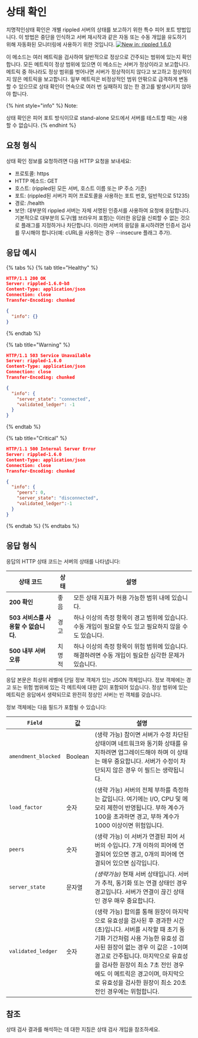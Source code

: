 # 상태 확인

치명적인상태 확인은 개별 rippled 서버의 상태를 보고하기 위한 특수 피어 포트 방법입니다. 이 방법은 중단을 인식하고 서버 재시작과 같은 자동 또는 수동 개입을 유도하기 위해 자동화된 모니터링에 사용하기 위한 것입니다. [![New in: rippled 1.6.0](https://img.shields.io/badge/New%20in-rippled%201.6.0-blue.svg)](https://github.com/ripple/rippled/releases/tag/1.6.0)

이 메소드는 여러 메트릭을 검사하여 일반적으로 정상으로 간주되는 범위에 있는지 확인합니다. 모든 메트릭이 정상 범위에 있으면 이 메소드는 서버가 정상이라고 보고합니다. 메트릭 중 하나라도 정상 범위를 벗어나면 서버가 정상적이지 않다고 보고하고 정상적이지 않은 메트릭을 보고합니다. 일부 메트릭은 비정상적인 범위 안팎으로 급격하게 변동할 수 있으므로 상태 확인이 연속으로 여러 번 실패하지 않는 한 경고를 발생시키지 않아야 합니다.

{% hint style="info" %}
Note:

상태 확인은 피어 포트 방식이므로 stand-alone 모드에서 서버를 테스트할 때는 사용할 수 없습니다.
{% endhint %}

## 요청 형식

상태 확인 정보를 요청하려면 다음 HTTP 요청을 보내세요:

* 프로토콜: https
* HTTP 메소드: GET
* 호스트: (rippled된 모든 서버, 호스트 이름 또는 IP 주소 기준)
* 포트: (rippled된 서버가 피어 프로토콜을 사용하는 포트 번호, 일반적으로 51235)
* 경로: /health
* 보안: 대부분의 rippled 서버는 자체 서명된 인증서를 사용하여 요청에 응답합니다. 기본적으로 대부분의 도구(웹 브라우저 포함)는 이러한 응답을 신뢰할 수 없는 것으로 플래그를 지정하거나 차단합니다. 이러한 서버의 응답을 표시하려면 인증서 검사를 무시해야 합니다(예: cURL을 사용하는 경우 --insecure 플래그 추가).

## 응답 예시

{% tabs %}
{% tab title="Healthy" %}
```json
HTTP/1.1 200 OK
Server: rippled-1.6.0-b8
Content-Type: application/json
Connection: close
Transfer-Encoding: chunked

{
  "info": {}
}
```
{% endtab %}

{% tab title="Warning" %}
```json
HTTP/1.1 503 Service Unavailable
Server: rippled-1.6.0
Content-Type: application/json
Connection: close
Transfer-Encoding: chunked

{
  "info": {
    "server_state": "connected",
    "validated_ledger": -1
  }
}
```
{% endtab %}

{% tab title="Critical" %}
```json
HTTP/1.1 500 Internal Server Error
Server: rippled-1.6.0
Content-Type: application/json
Connection: close
Transfer-Encoding: chunked

{
  "info": {
    "peers": 0,
    "server_state": "disconnected",
    "validated_ledger":-1
  }
}
```
{% endtab %}
{% endtabs %}

## 응답 형식

응답의 HTTP 상태 코드는 서버의 상태를 나타냅니다:

| 상태 코드                    | 상태  | 설명                                                           |
| ------------------------ | --- | ------------------------------------------------------------ |
| **200 확인**               | 좋음  | 모든 상태 지표가 허용 가능한 범위 내에 있습니다.                                 |
| **503 서비스를 사용할 수 없습니다.** | 경고  | 하나 이상의 측정 항목이 경고 범위에 있습니다. 수동 개입이 필요할 수도 있고 필요하지 않을 수도 있습니다. |
| **500 내부 서버 오류**         | 치명적 | 하나 이상의 측정 항목이 위험 범위에 있습니다. 해결하려면 수동 개입이 필요한 심각한 문제가 있습니다.    |

응답 본문은 최상위 레벨에 단일 정보 객체가 있는 JSON 객체입니다. 정보 객체에는 경고 또는 위험 범위에 있는 각 메트릭에 대한 값이 포함되어 있습니다. 정상 범위에 있는 메트릭은 응답에서 생략되므로 완전히 정상인 서버는 빈 객체를 갖습니다.

정보 객체에는 다음 필드가 포함될 수 있습니다:

| `Field`             | 값       | 설명                                                                                                                                                                                                           |
| ------------------- | ------- | ------------------------------------------------------------------------------------------------------------------------------------------------------------------------------------------------------------ |
| `amendment_blocked` | Boolean | (생략 가능) 참이면 서버가 수정 차단된 상태이며 네트워크와 동기화 상태를 유지하려면 업그레이드해야 하며 이 상태는 매우 중요합니다. 서버가 수정이 차단되지 않은 경우 이 필드는 생략됩니다.                                                                                                   |
| `load_factor`       | 숫자      | (생략 가능) 서버의 전체 부하를 측정하는 값입니다. 여기에는 I/O, CPU 및 메모리 제한이 반영됩니다. 부하 계수가 100을 초과하면 경고, 부하 계수가 1000 이상이면 위험입니다.                                                                                                    |
| `peers`             | 숫자      | (생략 가능) 이 서버가 연결된 피어 서버의 수입니다. 7개 이하의 피어에 연결되어 있으면 경고, 0개의 피어에 연결되어 있으면 심각입니다.                                                                                                                               |
| `server_state`      | 문자열     | _(생략가능)_ 현재 서버 상태입니다. 서버가 추적, 동기화 또는 연결 상태인 경우 경고입니다. 서버가 연결이 끊긴 상태인 경우 매우 중요합니다.                                                                                                                            |
| `validated_ledger`  | 숫자      | (생략 가능) 합의를 통해 원장이 마지막으로 유효성을 검사된 후 경과한 시간(초)입니다. 서버를 시작할 때 초기 동기화 기간처럼 사용 가능한 유효성 검사된 원장이 없는 경우 이 값은 -1이며 경고로 간주됩니다. 마지막으로 유효성을 검사한 원장이 최소 7초 전인 경우에도 이 메트릭은 경고이며, 마지막으로 유효성을 검사한 원장이 최소 20초 전인 경우에는 위험합니다. |

## 참조

상태 검사 결과를 해석하는 데 대한 지침은 상태 검사 개입을 참조하세요.
